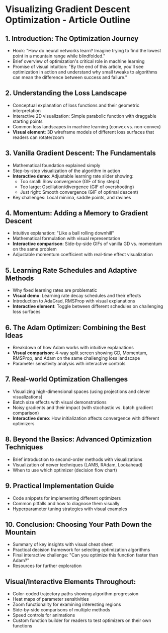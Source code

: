 # Visualizing Gradient Descent Optimization - Article Outline

## 1. Introduction: The Optimization Journey
- Hook: "How do neural networks learn? Imagine trying to find the lowest point in a mountain range while blindfolded."
- Brief overview of optimization's critical role in machine learning
- Promise of visual intuition: "By the end of this article, you'll see optimization in action and understand why small tweaks to algorithms can mean the difference between success and failure."

## 2. Understanding the Loss Landscape
- Conceptual explanation of loss functions and their geometric interpretation
- Interactive 2D visualization: Simple parabolic function with draggable starting points
- Common loss landscapes in machine learning (convex vs. non-convex)
- **Visual element**: 3D wireframe models of different loss surfaces that readers can rotate/zoom

## 3. Vanilla Gradient Descent: The Fundamentals
- Mathematical foundation explained simply
- Step-by-step visualization of the algorithm in action
- **Interactive demo**: Adjustable learning rate slider showing:
  - Too small: Slow convergence (GIF of tiny steps)
  - Too large: Oscillation/divergence (GIF of overshooting)
  - Just right: Smooth convergence (GIF of optimal descent)
- Key challenges: Local minima, saddle points, and ravines

## 4. Momentum: Adding a Memory to Gradient Descent
- Intuitive explanation: "Like a ball rolling downhill"
- Mathematical formulation with visual representation
- **Interactive comparison**: Side-by-side GIFs of vanilla GD vs. momentum on the same problem
- Adjustable momentum coefficient with real-time effect visualization

## 5. Learning Rate Schedules and Adaptive Methods
- Why fixed learning rates are problematic
- **Visual demo**: Learning rate decay schedules and their effects
- Introduction to AdaGrad, RMSProp with visual explanations
- **Interactive element**: Toggle between different schedules on challenging loss surfaces

## 6. The Adam Optimizer: Combining the Best Ideas
- Breakdown of how Adam works with intuitive explanations
- **Visual comparison**: 4-way split screen showing GD, Momentum, RMSProp, and Adam on the same challenging loss landscape
- Parameter sensitivity analysis with interactive controls

## 7. Real-world Optimization Challenges
- Visualizing high-dimensional spaces (using projections and clever visualizations)
- Batch size effects with visual demonstrations
- Noisy gradients and their impact (with stochastic vs. batch gradient comparison)
- **Interactive demo**: How initialization affects convergence with different optimizers

## 8. Beyond the Basics: Advanced Optimization Techniques
- Brief introduction to second-order methods with visualizations
- Visualization of newer techniques (LAMB, RAdam, Lookahead)
- When to use which optimizer (decision flow chart)

## 9. Practical Implementation Guide
- Code snippets for implementing different optimizers
- Common pitfalls and how to diagnose them visually
- Hyperparameter tuning strategies with visual examples

## 10. Conclusion: Choosing Your Path Down the Mountain
- Summary of key insights with visual cheat sheet
- Practical decision framework for selecting optimization algorithms
- Final interactive challenge: "Can you optimize this function faster than Adam?"
- Resources for further exploration

## Visual/Interactive Elements Throughout:
- Color-coded trajectory paths showing algorithm progression
- Heat maps of parameter sensitivities
- Zoom functionality for examining interesting regions
- Side-by-side comparisons of multiple methods
- Speed controls for animations
- Custom function builder for readers to test optimizers on their own functions 